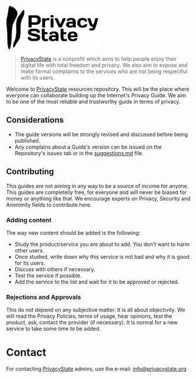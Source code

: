 ![PrivacyState Logo](/images/logos.png)
> [PrivacyState](https://privacystate.org) is a nonprofit which aims to help people enjoy their digital life with total freedom and privacy. We also aim to expose and make formal complaints to the services who are not being respectful with its users.

Welcome to [PrivacyState](https://privacystate.org) resources repository. This will be the place where everyone can collaborate building up the Internet's Privacy Guide. We aim to be one of the most reliable and trustworthy guide in terms of privacy.

## Considerations
* The guide versions will be strongly revised and discussed before being published.
* Any complains about a Guide's version can be issued on the Repository's issues tab or in the [suggestions.md](https://github.com/privacystate/PrivacyState/blob/master/suggestions.md) file.

## Contributing

This guides are not aiming in any way to be a source of income for anyone. This guides are completelly free, for everyone and will never be biased for money or anything like that. We encourage experts on Privacy, Security and Anonimity fields to contribute here.

### Adding content
The way new content should be added is the following:
* Study the product/service you are about to add. You don't want to harm other users.
* Once studied, write down why this service is not bad and why it is good for its users.
* Discuss with others if necessary.
* Test the service if possible.
* Add the service to the list and wait for it to be approved or rejected.

### Rejections and Approvals
This do not depend on any subjective matter. It is all about objectivity. We will read the Privacy Policies, terms of usage, hear opinions, test the product, ask, contact the provider (if necessary). It is normal for a new service to take some time to be added.

# Contact
For contacting [PrivacyState](https://privacystate.org) admins, use the e-mail: info@privacystate.org
